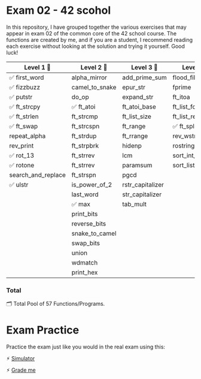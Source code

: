# Exam 02 - 42 scohol

In this repository, I have grouped together the various exercises that may appear in exam 02 of the common core of the 42 school course. The functions are created by me, and if you are a student, I recommend reading each exercise without looking at the solution and trying it yourself. Good luck!

|		Level 1 🎫		|		Level 2 🎫		|		Level 3 🎫		 |		Level 4 🎫		 |
|-----------------------|-----------------------|-----------------------|-----------------------|
| ✅ first_word			|	 alpha_mirror		|	add_prime_sum		|  flood_fill			|
| ✅ fizzbuzz			|	 camel_to_snake		|	 epur_str			|  fprime				|
| ✅ putstr				|	 do_op				|	 expand_str			|  ft_itoa				|
| ✅	ft_strcpy			| ✅ ft_atoi				|	 ft_atoi_base		|  ft_list_foreach		|
| ✅	ft_strlen			|	 ft_strcmp			|	 ft_list_size		|  ft_list_remove_if	|
| ✅	ft_swap				|	 ft_strcspn			|	 ft_range			| ✅ ft_split			|
| 	repeat_alpha		|	 ft_strdup			|	 ft_rrange			|  rev_wstr				|
| 	rev_print			|	 ft_strpbrk			|	 hidenp				|  rostring				|
| ✅ rot_13				|	 ft_strrev			|	 lcm				|  sort_int_tab			|
| ✅ rotone				|	 ft_strrev			|	 paramsum			|  sort_list			|
| 	search_and_replace	|	 ft_strspn			|	 pgcd				|						|
| ✅ ulstr				|	 is_power_of_2		|	 rstr_capitalizer	|						|
|						|	 last_word			|	 str_capitalizer	|						|
|						| ✅ max					|	 tab_mult 			|						|
|						|	 print_bits			|						|						|
|						|	 reverse_bits		|						|						|
|						|	 snake_to_camel		|						|						|
|						|	 swap_bits			|						|						|
|						|	 union				|						|						|
|						|	 wdmatch 			|						|						|
| 						|	  print_hex			|						|						|


### Total
🗂️ Total Pool of 57 Functions/Programs.

# Exam Practice

Practice the exam just like you would in the real exam using this:

⚡︎ [Simulator](https://github.com/JCluzet/42_EXAM)

⚡︎ [Grade me](https://grademe.fr)
 